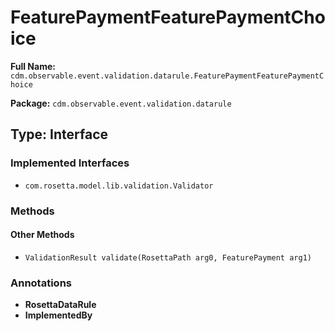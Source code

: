 # FeaturePaymentFeaturePaymentChoice

**Full Name:** `cdm.observable.event.validation.datarule.FeaturePaymentFeaturePaymentChoice`

**Package:** `cdm.observable.event.validation.datarule`

## Type: Interface

### Implemented Interfaces

- `com.rosetta.model.lib.validation.Validator`

### Methods

#### Other Methods

- `ValidationResult validate(RosettaPath arg0, FeaturePayment arg1)`

### Annotations

- **RosettaDataRule**
- **ImplementedBy**

